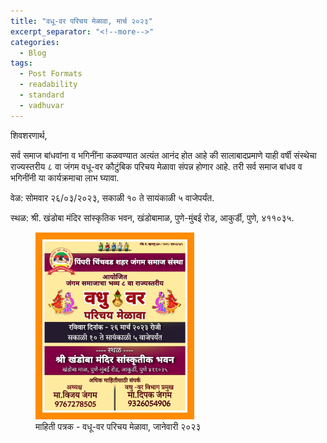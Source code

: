 ```yaml
---
title: "वधू-वर परिचय मेळावा, मार्च २०२३"
excerpt_separator: "<!--more-->"
categories:
  - Blog
tags:
  - Post Formats
  - readability
  - standard
  - vadhuvar
---
```


शिवशरणार्थ,

सर्व समाज बांधवांना व भगिनींना कळवण्यात अत्यंत आनंद होत आहे की सालाबादप्रमाणे याही वर्षी संस्थेचा राज्यस्तरीय ८ वा जंगम वधू-वर कौटुंबिक परिचय मेळावा संपन्न होणार आहे. तरी सर्व समाज बांधव व भगिनींनी या कार्यक्रमाचा लाभ घ्यावा. 

वेळ: सोमवार २६/०३/२०२३, सकाळी १० ते सायंकाळी ५ वाजेपर्यंत. 

स्थळ: श्री. खंडोबा मंदिर सांस्कृतिक भवन, खंडोबामाळ, पुणे-मुंबई रोड, आकुर्डी, पुणे, ४११०३५.

<figure>
  <img src="/assets/images/vadhuvar_mela_2023/vadhu-var-mela-short.jpg" alt="Snow" style="width:60%">
  <figcaption>माहिती पत्रक - वधू-वर परिचय मेळावा, जानेवारी २०२३</figcaption>
</figure>
